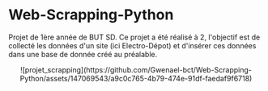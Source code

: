 # Web-Scrapping-Python
Projet de 1ère année de BUT SD.
Ce projet a été réalisé à 2, l'objectif est de collecté les données d'un site (ici Electro-Dépot) et d'insérer ces données dans une base de donnée créé au préalable.

<p align="center">
  ![projet_scrapping](https://github.com/Gwenael-bct/Web-Scrapping-Python/assets/147069543/a9c0c765-4b79-474e-91df-faedaf9f6718)
</p>

